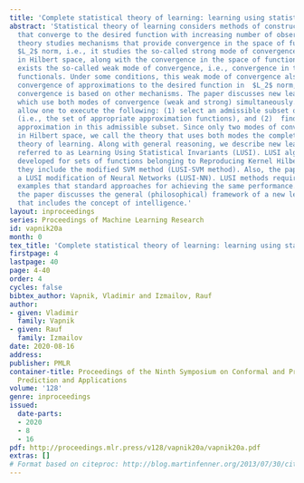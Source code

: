 ```yaml
---
title: 'Complete statistical theory of learning: learning using statistical invariants'
abstract: 'Statistical theory of learning considers methods of constructing approximations
  that converge to the desired function with increasing number of observations. This
  theory studies mechanisms that provide convergence in the space of functions in
  $L_2$ norm, i.e., it studies the so-called strong mode of convergence. However,
  in Hilbert space, along with the convergence in the space of functions, there also
  exists the so-called weak mode of convergence, i.e., convergence in the space of
  functionals. Under some conditions, this weak mode of convergence also implies the
  convergence of approximations to the desired function in  $L_2$ norm, although such
  convergence is based on other mechanisms. The paper discusses new learning methods
  which use both modes of convergence (weak and strong) simultaneously. Such methods
  allow one to execute the following: (1) select an admissible subset of functions
  (i.e., the set of appropriate approximation functions), and (2)  find the desired
  approximation in this admissible subset. Since only two modes of convergence exist
  in Hilbert space, we call the theory that uses both modes the complete statistical
  theory of learning. Along with general reasoning, we describe new learning algorithms
  referred to as Learning Using Statistical Invariants (LUSI). LUSI algorithms were
  developed for sets of functions belonging to Reproducing Kernel Hilbert Space (RKHS);
  they include the modified SVM method (LUSI-SVM method). Also, the paper presents
  a LUSI modification of Neural Networks (LUSI-NN). LUSI methods require fewer training
  examples that standard approaches for achieving the same performance. In conclusion,
  the paper discusses the general (philosophical) framework of a new learn- ing paradigm
  that includes the concept of intelligence.'
layout: inproceedings
series: Proceedings of Machine Learning Research
id: vapnik20a
month: 0
tex_title: 'Complete statistical theory of learning: learning using statistical invariants'
firstpage: 4
lastpage: 40
page: 4-40
order: 4
cycles: false
bibtex_author: Vapnik, Vladimir and Izmailov, Rauf
author:
- given: Vladimir
  family: Vapnik
- given: Rauf
  family: Izmailov
date: 2020-08-16
address: 
publisher: PMLR
container-title: Proceedings of the Ninth Symposium on Conformal and Probabilistic
  Prediction and Applications
volume: '128'
genre: inproceedings
issued:
  date-parts:
  - 2020
  - 8
  - 16
pdf: http://proceedings.mlr.press/v128/vapnik20a/vapnik20a.pdf
extras: []
# Format based on citeproc: http://blog.martinfenner.org/2013/07/30/citeproc-yaml-for-bibliographies/
---
```

